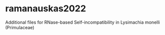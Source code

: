 # ramanauskas2022
Additional files for RNase-based Self-incompatibility in Lysimachia monelli (Primulaceae)

